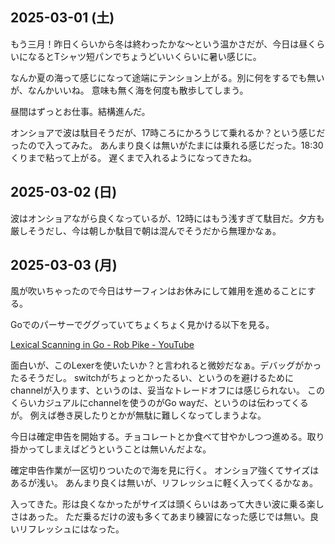 ## 2025-03-01 (土)

もう三月！昨日くらいから冬は終わったかな〜という温かさだが、今日は昼くらいになるとTシャツ短パンでちょうどいいくらいに暑い感じに。

なんか夏の海って感じになって途端にテンション上がる。別に何をするでも無いが、なんかいいね。
意味も無く海を何度も散歩してしまう。

昼間はずっとお仕事。結構進んだ。

オンショアで波は駄目そうだが、17時ころにかろうじて乗れるか？という感じだったので入ってみた。
あんまり良くは無いがたまには乗れる感じだった。18:30くりまで粘って上がる。
遅くまで入れるようになってきたね。

## 2025-03-02 (日)

波はオンショアながら良くなっているが、12時にはもう浅すぎて駄目だ。夕方も厳しそうだし、今は朝しか駄目で朝は混んでそうだから無理かなぁ。

## 2025-03-03 (月)

風が吹いちゃったので今日はサーフィンはお休みにして雑用を進めることにする。

Goでのパーサーでググっていてちょくちょく見かける以下を見る。

[Lexical Scanning in Go - Rob Pike - YouTube](https://www.youtube.com/watch?v=HxaD_trXwRE)

面白いが、このLexerを使いたいか？と言われると微妙だなぁ。デバッグがかったるそうだし。
switchがちょっとかったるい、というのを避けるためにchannelが入ります、というのは、妥当なトレードオフには感じられない。
このくらいカジュアルにchannelを使うのがGo wayだ、というのは伝わってくるが。
例えば巻き戻したりとかが無駄に難しくなってしまうよな。

今日は確定申告を開始する。チョコレートとか食べて甘やかしつつ進める。取り掛かってしまえばどうということは無いんだよな。

確定申告作業が一区切りついたので海を見に行く。
オンショア強くてサイズはあるが浅い。
あんまり良くは無いが、リフレッシュに軽く入ってくるかなぁ。

入ってきた。形は良くなかったがサイズは頭くらいはあって大きい波に乗る楽しさはあった。
ただ乗るだけの波も多くてあまり練習になった感じでは無い。良いリフレッシュにはなった。